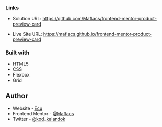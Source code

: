 ### Links

- Solution URL: https://github.com/Maflacs/frontend-mentor-product-preview-card

- Live Site URL: https://maflacs.github.io/frontend-mentor-product-preview-card


### Built with

- HTML5 
- CSS 
- Flexbox
- Grid


## Author

- Website - [Ecu](https://maflacs.github.io/portfolio/)
- Frontend Mentor - [@Maflacs](https://www.frontendmentor.io/profile/Maflacs)
- Twitter - [@kod_kalandok](https://x.com/kod_kalandok)